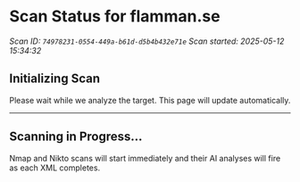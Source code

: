 # Scan Status for flamman.se

*Scan ID: `74978231-0554-449a-b61d-d5b4b432e71e`*
*Scan started: 2025-05-12 15:34:32*

## Initializing Scan

Please wait while we analyze the target. This page will update automatically.

---

## Scanning in Progress...

Nmap and Nikto scans will start immediately and their AI analyses will fire as each XML completes.

